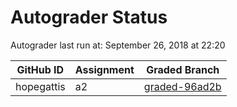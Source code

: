 # Autograder Status
Autograder last run at: September 26, 2018 at 22:20

| GitHub ID | Assignment | Graded Branch |
|-----------|------------|---------------|
| hopegattis | a2 | [graded-96ad2b](https://github.com/Fall2018COMP401-001/a2-hopegattis/tree/graded-96ad2b) | 
